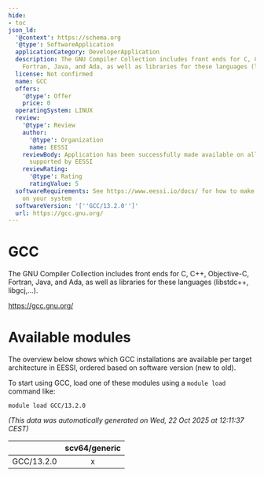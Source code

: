 ```yaml
---
hide:
- toc
json_ld:
  '@context': https://schema.org
  '@type': SoftwareApplication
  applicationCategory: DeveloperApplication
  description: The GNU Compiler Collection includes front ends for C, C++, Objective-C,
    Fortran, Java, and Ada, as well as libraries for these languages (libstdc++, libgcj,...).
  license: Not confirmed
  name: GCC
  offers:
    '@type': Offer
    price: 0
  operatingSystem: LINUX
  review:
    '@type': Review
    author:
      '@type': Organization
      name: EESSI
    reviewBody: Application has been successfully made available on all architectures
      supported by EESSI
    reviewRating:
      '@type': Rating
      ratingValue: 5
  softwareRequirements: See https://www.eessi.io/docs/ for how to make EESSI available
    on your system
  softwareVersion: '[''GCC/13.2.0'']'
  url: https://gcc.gnu.org/
---
```


GCC
===


The GNU Compiler Collection includes front ends for C, C++, Objective-C, Fortran, Java, and Ada, as well as libraries for these languages (libstdc++, libgcj,...).

https://gcc.gnu.org/
# Available modules


The overview below shows which GCC installations are available per target architecture in EESSI, ordered based on software version (new to old).

To start using GCC, load one of these modules using a `module load` command like:

```shell
module load GCC/13.2.0
```

*(This data was automatically generated on Wed, 22 Oct 2025 at 12:11:37 CEST)*

| |scv64/generic|
| :---: | :---: |
|GCC/13.2.0|x|
